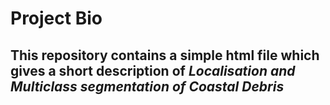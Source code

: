 # Project Bio
## This repository contains a simple html file which gives a short description of _Localisation and Multiclass segmentation of Coastal Debris_
